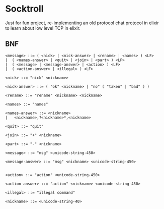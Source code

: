 # Socktroll

Just for fun project, re-implementing an old protocol chat protocol in
elixir to learn about low level TCP in elixir.

## BNF

    <message> ::= ( <nick> | <nick-answer> | <rename> | <names> ) <LF>
    |  ( <names-answer> | <quit> | <join> | <part> ) <LF>
    |  ( <message> | <message-answer> | <action> ) <LF>
    |  ( <action-answer> | <illegal> ) <LF>

    <nick> ::= "nick" <nickname>

    <nick-answer> ::= ( "ok" <nickname> | "no" ( "taken" | "bad" ) )

    <rename> ::= "rename" <nickname> <nickname>

    <names> ::= "names"

    <names-answer> ::= <nickname>
    |   <nickname>,?<nickname>*,<nickname>

    <quit> ::= "quit"

    <join> ::= "+" <nickname>

    <part> ::= "-" <nickname>

    <message> ::= "msg" <unicode-string-450>

    <message-answer> ::= "msg" <nickname> <unicode-string-450>


    <action> ::= "action" <unicode-string-450>

    <action-answer> ::= "action" <nickname> <unicode-string-450>

    <illegal> ::= "illegal command"

    <nickname> ::= <unicode-string-40>

